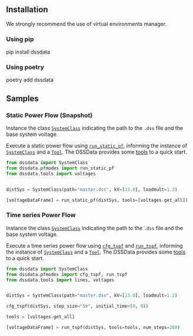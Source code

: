 
## Installation

We strongly recommend the use of virtual environments manager.


### Using pip

<div id="termynal" data-termynal>
    <span data-ty="input">pip install dssdata</span>
</div>


### Using poetry

<div id="termynal" data-termynal>
    <span data-ty="input">poetry add dssdata</span>
</div>

## Samples

### Static Power Flow (Snapshot)

Instance the class [```SystemClass```](../api/#dssdata.SystemClass) indicating the path to the ```.dss``` file and the base system voltage.

Execute a static power flow using [```run_static_pf```](../api/#dssdata.pfmodes.run_static_pf), informing the instance of [```SystemClass```](../api/#dssdata.SystemClass) and a [```Tool```](../tutorial/#creating-your-first-tool). The DSSData provides some [tools](../api/#dssdata.tools) to a quick start. 

```python
from dssdata import SystemClass
from dssdata.pfmodes import run_static_pf
from dssdata.tools import voltages


distSys = SystemClass(path="master.dss", kV=[13.8], loadmult=1.2)

[voltageDataFrame] = run_static_pf(distSys, tools=[voltages.get_all])
```

### Time series Power Flow

Instance the class [```SystemClass```](../api/#dssdata.SystemClass) indicating the path to the ```.dss``` file and the base system voltage.

Execute a time series power flow using [```cfg_tspf```](../api/#dssdata.pfmodes.cfg_tspf) and [```run_tspf```](../api/#dssdata.pfmodes.run_tspf), informing the instance of [```SystemClass```](../api/#dssdata.SystemClass) and a [```Tool```](../tutorial/#creating-your-first-tool). The DSSData provides some [tools](../api/#dssdata.tools) to a quick start. 

```python
from dssdata import SystemClass
from dssdata.pfmodes import cfg_tspf, run_tspf
from dssdata.tools import lines, voltages


distSys = SystemClass(path="master.dss", kV=[13.8], loadmult=1.2)

cfg_tspf(distSys, step_size="5m", initial_time=(0, 0))

tools = [voltages.get_all]

[voltageDataFrame] = run_tspf(distSys, tools=tools, num_steps=288)
```
